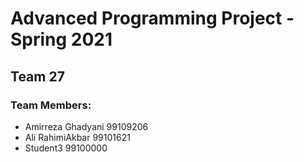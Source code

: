 # Advanced Programming Project - Spring 2021
## Team 27

### Team Members:
- Amirreza Ghadyani 99109206
- Ali RahimiAkbar 99101621
- Student3 99100000
